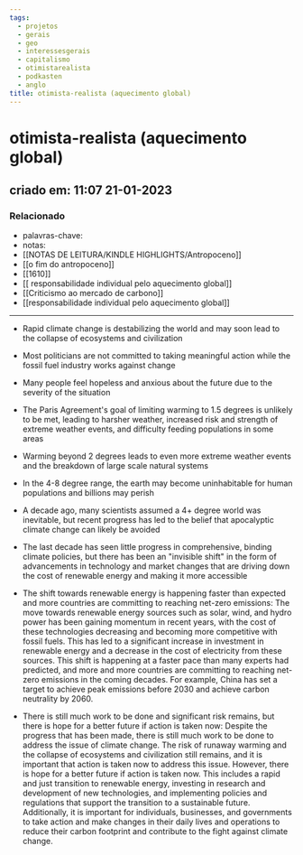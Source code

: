 ```yaml
---
tags:
  - projetos
  - gerais
  - geo
  - interessesgerais
  - capitalismo
  - otimistarealista
  - podkasten
  - anglo
title: otimista-realista (aquecimento global)
---
```


# otimista-realista (aquecimento global)

## criado em: 11:07 21-01-2023

### Relacionado

- palavras-chave:
- notas: 
- [[NOTAS DE LEITURA/KINDLE HIGHLIGHTS/Antropoceno]]
- [[o fim do antropoceno]]
- [[1610]]
- [[ responsabilidade individual pelo aquecimento global]]
- [[Criticismo ao mercado de carbono]]
- [[responsabilidade individual pelo aquecimento global]]
---

- Rapid climate change is destabilizing the world and may soon lead to the collapse of ecosystems and civilization
- Most politicians are not committed to taking meaningful action while the fossil fuel industry works against change
- Many people feel hopeless and anxious about the future due to the severity of the situation
- The Paris Agreement's goal of limiting warming to 1.5 degrees is unlikely to be met, leading to harsher weather, increased risk and strength of extreme weather events, and difficulty feeding populations in some areas
- Warming beyond 2 degrees leads to even more extreme weather events and the breakdown of large scale natural systems
- In the 4-8 degree range, the earth may become uninhabitable for human populations and billions may perish
- A decade ago, many scientists assumed a 4+ degree world was inevitable, but recent progress has led to the belief that apocalyptic climate change can likely be avoided
- The last decade has seen little progress in comprehensive, binding climate policies, but there has been an "invisible shift" in the form of advancements in technology and market changes that are driving down the cost of renewable energy and making it more accessible
- The shift towards renewable energy is happening faster than expected and more countries are committing to reaching net-zero emissions: The move towards renewable energy sources such as solar, wind, and hydro power has been gaining momentum in recent years, with the cost of these technologies decreasing and becoming more competitive with fossil fuels. This has led to a significant increase in investment in renewable energy and a decrease in the cost of electricity from these sources. This shift is happening at a faster pace than many experts had predicted, and more and more countries are committing to reaching net-zero emissions in the coming decades. For example, China has set a target to achieve peak emissions before 2030 and achieve carbon neutrality by 2060.
    
- There is still much work to be done and significant risk remains, but there is hope for a better future if action is taken now: Despite the progress that has been made, there is still much work to be done to address the issue of climate change. The risk of runaway warming and the collapse of ecosystems and civilization still remains, and it is important that action is taken now to address this issue. However, there is hope for a better future if action is taken now. This includes a rapid and just transition to renewable energy, investing in research and development of new technologies, and implementing policies and regulations that support the transition to a sustainable future. Additionally, it is important for individuals, businesses, and governments to take action and make changes in their daily lives and operations to reduce their carbon footprint and contribute to the fight against climate change.
